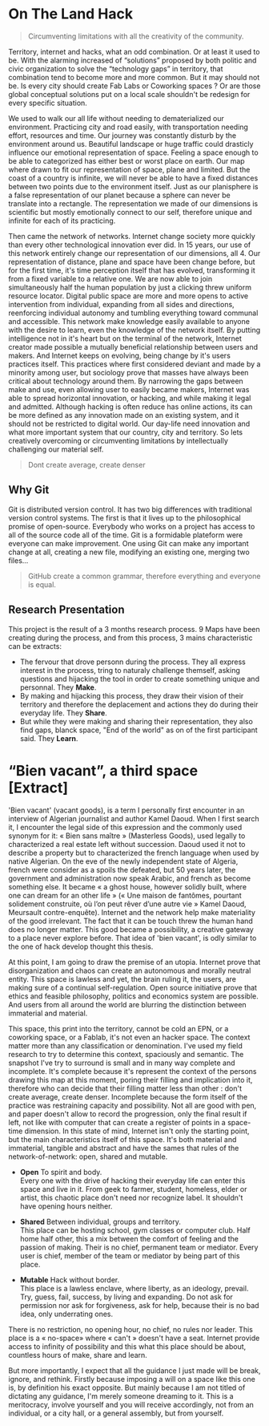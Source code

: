 # On The Land Hack
> Circumventing limitations with all the creativity of the community.

Territory, internet and hacks, what an odd combination. Or at least it used to be. With the alarming increased of “solutions” proposed by both politic and civic organization to solve the “technology gaps” in territory, that combination tend to become more and more common. But it may should not be. Is every city should create Fab Labs or Coworking spaces ? Or are those  global conceptual solutions put on a local scale shouldn't be redesign for every specific situation.

We used to walk our all life without needing to dematerialized our environment. Practicing city and road easily, with transportation needing effort, resources and time. Our journey was constantly disturb by the environment around us. Beautiful landscape or huge traffic could drasticly influence our emotional representation of space. Feeling a space enough to be able to categorized has either best or worst place on earth. Our map where drawn to fit our representation of space, plane and limited. But the coast of a country is infinite, we will never be able to have a fixed distances between two points due to the environment itself. Just as our planisphere is a false representation of our planet because a sphere can never be translate into a rectangle. The representation we made of our dimensions is scientific but mostly emotionally connect to our self, therefore unique and infinite for each of its practicing.

Then came the network of networks. Internet change society more quickly than every other technological innovation ever did. In 15 years, our use of this network entirely change our representation of our dimensions, all 4. Our representation of distance, plane and space have been change before, but for the first time, it's time perception itself that has evolved, transforming it from a fixed variable to a relative one. 
We are now able to join simultaneously half the human population by just a clicking threw uniform resource locator. Digital public space are more and more opens to active intervention from individual, expanding from all sides and directions, reenforcing individual autonomy and tumbling everything toward communal and accessible.
This network make knowledge easily available to anyone with the desire to learn, even the knowledge of the network itself. By putting intelligence not in it's heart but on the terminal of the network, Internet creator made possible a mutually beneficial relationship between users and makers. And Internet keeps on evolving, being change by it's users practices itself.
This practices where first considered  deviant and made by a minority among user, but sociology prove that masses have always been critical about technology around them. By narrowing  the gaps between make and use, even allowing user to easily became makers, Internet was able to spread horizontal innovation, or hacking, and while making it legal and admitted.
Although hacking is often reduce has online actions, its can be more defined as any innovation made on an existing system, and it should not be restricted to digital world. Our day-life need innovation and what more important system that our country, city and territory. So lets creatively overcoming or circumventing limitations by intellectually challenging our material self.
	
> Dont create average, create denser

## Why Git
Git is distributed version control. It has two big differences with traditional version control systems. The first is that it lives up to the philosophical promise of open-source. Everybody who works on a project has access to all of the source code all of the time.
Git is a formidable plateform were everyone can make improvement. One using Git can make any important change at all, creating a new file, modifying an existing one, merging two files... 

> GitHub create a common grammar, therefore everything and everyone is equal. 

## Research Presentation
This project is the result of a 3 months research process. 
9 Maps have been creating during the process, and from this process, 3 mains characteristic can be extracts:
* The fervour that drove personn during the process. They all express interest in the process, tring to naturaly challenge themself, asking questions and hijacking the tool in order to create something unique and personnal. They <b>Make</b>.
* By making and hijacking this process, they draw their vision of their territory and therefore the deplacement and actions they do during their everyday life. They <b>Share</b>.
* But while they were making and sharing their representation, they also find gaps, blanck space, "End of the world" as on of the first participant said. They <b>Learn</b>.

# “Bien vacant”, a third space [Extract]

'Bien vacant' (vacant goods), is a term I personally first encounter in an interview of Algerian journalist and author Kamel Daoud. When I first search it, I encounter the legal side of this expression and the commonly used synonym for it: « Bien sans maître » (Masterless Goods), used legally to characterized a real estate left without succession. Daoud used it not to describe a property but to characterized the french language when used by native Algerian. On the eve of the newly independent state of Algeria, french were consider as a spoils the defeated, but 50 years later, the government and administration now speak Arabic, and french as become something else. It became « a ghost house, however solidly built, where one can dream for an other life » (« Une maison de fantômes, pourtant solidement construite, où l’on peut rêver d’une autre vie » Kamel Daoud, Meursault contre-enquête). Internet and the network help make materiality of the good irrelevant. The fact that it can be touch threw the human hand does no longer matter. This good became a possibility, a creative gateway to a place never explore before. That idea of 'bien vacant', is odly similar to the one of hack develop thought this thesis. 

At this point, I am going to draw the premise of an utopia. Internet prove that disorganization and chaos can create an autonomous and morally neutral entity. This space is lawless and yet, the brain ruling it, the users, are making sure of a continual self-regulation. Open source initiative prove that ethics and feasible philosophy, politics and economics system are possible. And users from all around the world are blurring the distinction between immaterial and material.

This space, this print into the territory, cannot be cold an EPN, or a coworking space, or a Fablab, it's not even an hacker space. The context matter more than any classification or denomination.  I've used my field research to try to determine this context, spaciously and semantic. The snapshot I've try to surround is small and in many way complete and incomplete. It's complete because it's represent the context of the persons drawing this map at this moment, poring their filling and implication into it, therefore who can decide that their filling matter less than other : don't create average, create denser. Incomplete because the form itself of the practice was restraining capacity and possibility. Not all are good with pen, and paper doesn't allow to record the progression, only the final result if left, not like with computer that can create a register of points in a space-time dimension. In this state of mind, Internet isn't only the starting point, but the main characteristics itself of this space. It's both material and immaterial, tangible and abstract and have the sames that rules of the network-of-network: open, shared and mutable.

* <b>Open</b> To spirit and body. <br>
Every one with the drive of hacking their everyday life can enter this space and live in it. From geek to farmer, student, homeless, elder or artist, this chaotic place don't need nor recognize label. It shouldn't have opening hours neither.

* <b>Shared</b> Between individual, groups and territory. <br>
This place can be hosting school, gym classes or computer club. Half home half other, this a mix between the comfort of feeling and the passion of making. Their is no chief, permanent team or mediator. Every user is chief, member of the team or mediator by being part of this place.

* <b>Mutable</b> Hack without border. <br>
This place is a lawless enclave, where liberty, as an ideology, prevail. Try, guess, fail, success, by living and expanding. Do not ask for permission nor ask for forgiveness, ask for help, because their is no bad idea, only underrating ones. 

There is no restriction, no opening hour, no chief, no rules nor leader. This place is a « no-space» where « can't » doesn't have a seat. Internet provide access to infinity of possibility and this what this place should be about, countless hours of make, share and learn.

But more importantly, I expect that all the guidance I just made will be break, ignore, and rethink. Firstly because imposing a will on a space like this one is, by definition his exact opposite. But mainly because I am not titled of dictating any guidance, I'm merely someone dreaming to it. This is a meritocracy, involve yourself and you will receive accordingly, not from an individual, or a city hall, or a general assembly, but from yourself.
